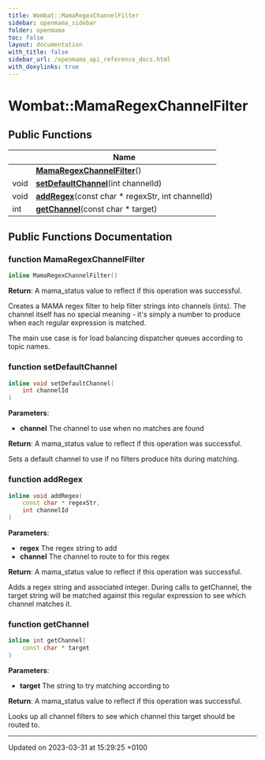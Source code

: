 ```yaml
---
title: Wombat::MamaRegexChannelFilter
sidebar: openmama_sidebar
folder: openmama
toc: false
layout: documentation
with_title: false
sidebar_url: /openmama_api_reference_docs.html
with_doxylinks: true
---
```


# Wombat::MamaRegexChannelFilter





## Public Functions

|                | Name           |
| -------------- | -------------- |
| | **[MamaRegexChannelFilter](classWombat_1_1MamaRegexChannelFilter.html#function-mamaregexchannelfilter)**() |
| void | **[setDefaultChannel](classWombat_1_1MamaRegexChannelFilter.html#function-setdefaultchannel)**(int channelId) |
| void | **[addRegex](classWombat_1_1MamaRegexChannelFilter.html#function-addregex)**(const char * regexStr, int channelId) |
| int | **[getChannel](classWombat_1_1MamaRegexChannelFilter.html#function-getchannel)**(const char * target) |

## Public Functions Documentation

### function MamaRegexChannelFilter

```cpp
inline MamaRegexChannelFilter()
```


**Return**: A mama_status value to reflect if this operation was successful. 

Creates a MAMA regex filter to help filter strings into channels (ints). The channel itself has no special meaning - it's simply a number to produce when each regular expression is matched.

The main use case is for load balancing dispatcher queues according to topic names.


### function setDefaultChannel

```cpp
inline void setDefaultChannel(
    int channelId
)
```


**Parameters**: 

  * **channel** The channel to use when no matches are found 


**Return**: A mama_status value to reflect if this operation was successful. 

Sets a default channel to use if no filters produce hits during matching. 


### function addRegex

```cpp
inline void addRegex(
    const char * regexStr,
    int channelId
)
```


**Parameters**: 

  * **regex** The regex string to add 
  * **channel** The channel to route to for this regex


**Return**: A mama_status value to reflect if this operation was successful. 

Adds a regex string and associated integer. During calls to getChannel, the target string will be matched against this regular expression to see which channel matches it.


### function getChannel

```cpp
inline int getChannel(
    const char * target
)
```


**Parameters**: 

  * **target** The string to try matching according to


**Return**: A mama_status value to reflect if this operation was successful. 

Looks up all channel filters to see which channel this target should be routed to.


-------------------------------

Updated on 2023-03-31 at 15:29:25 +0100